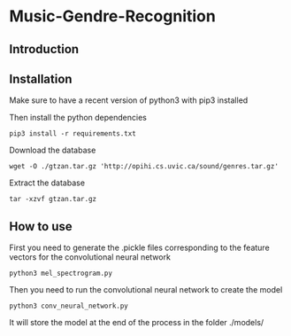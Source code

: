 # Music-Gendre-Recognition

## Introduction

## Installation

Make sure to have a recent version of python3  with pip3 installed

Then install the python dependencies

```
pip3 install -r requirements.txt
```

Download the database

```
wget -O ./gtzan.tar.gz 'http://opihi.cs.uvic.ca/sound/genres.tar.gz'
```

Extract the database

```
tar -xzvf gtzan.tar.gz
```

## How to use

First you need to generate the .pickle files corresponding to the feature vectors for the convolutional neural network

```
python3 mel_spectrogram.py
```

Then you need to run the convolutional neural network to create the model

```
python3 conv_neural_network.py
```

It will store the model at the end of the process in the folder ./models/